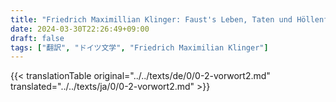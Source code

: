 ```yaml
---
title: "Friedrich Maximillian Klinger: Faust's Leben, Taten und Höllenfahrt (1799) - 第二版の序文"
date: 2024-03-30T22:26:49+09:00
draft: false
tags: ["翻訳", "ドイツ文学", "Friedrich Maximilian Klinger"]
---
```


{{< translationTable original="../../texts/de/0/0-2-vorwort2.md" translated="../../texts/ja/0/0-2-vorwort2.md" >}}